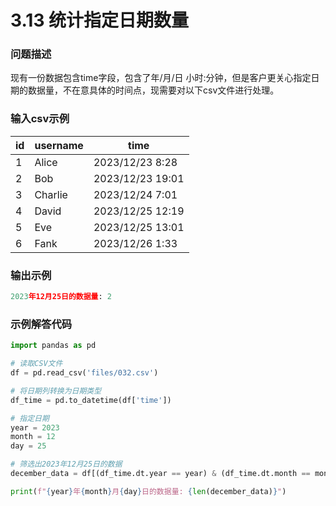 # 3.13 统计指定日期数量

### 问题描述

现有一份数据包含time字段，包含了年/月/日 小时:分钟，但是客户更关心指定日期的数据量，不在意具体的时间点，现需要对以下csv文件进行处理。

### 输入csv示例

| id | username | time |
| --- | --- | --- |
| 1 | Alice | 2023/12/23 8:28 |
| 2 | Bob | 2023/12/23 19:01 |
| 3 | Charlie | 2023/12/24 7:01 |
| 4 | David | 2023/12/25 12:19 |
| 5 | Eve | 2023/12/25 13:01 |
| 6 | Fank | 2023/12/26 1:33 |

### 输出示例

```python
2023年12月25日的数据量: 2
```

### 示例解答代码

```python
import pandas as pd

# 读取CSV文件
df = pd.read_csv('files/032.csv')

# 将日期列转换为日期类型
df_time = pd.to_datetime(df['time'])

# 指定日期
year = 2023
month = 12
day = 25

# 筛选出2023年12月25日的数据
december_data = df[(df_time.dt.year == year) & (df_time.dt.month == month) & (df_time.dt.day == day)]

print(f"{year}年{month}月{day}日的数据量: {len(december_data)}")
```